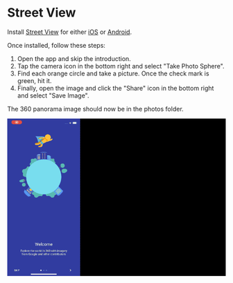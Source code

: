 # Street View

Install [Street View](https://www.google.com/streetview/) for either [iOS](https://apps.apple.com/us/app/google-street-view/id904418768) or [Android](https://play.google.com/store/apps/details?id=com.google.android.street&hl=en).

Once installed, follow these steps:

1. Open the app and skip the introduction.
2. Tap the camera icon in the bottom right and select "Take Photo Sphere".
3. Find each orange circle and take a picture. Once the check mark is green, hit it.
4. Finally, open the image and click the "Share" icon in the bottom right and select "Save Image".

The 360 panorama image should now be in the photos folder.

![](../.gitbook/assets/streetview%20%281%29.gif)

